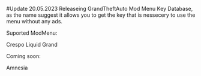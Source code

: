 #Update 20.05.2023
Releaseing GrandTheftAuto Mod Menu Key Database, as the name suggest it allows you to get the key that is nessecery to use the menu without any ads.

Suported ModMenu:

Crespo
Liquid
Grand

Coming soon:

Amnesia
